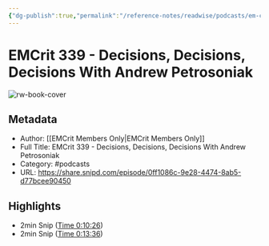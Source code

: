```yaml
---
{"dg-publish":true,"permalink":"/reference-notes/readwise/podcasts/em-crit-339-decisions-decisions-decisions-with-andrew-petrosoniak/"}
---
```


# EMCrit 339 - Decisions, Decisions, Decisions With Andrew Petrosoniak

![rw-book-cover](https://images.weserv.nl/?url=https%3A%2F%2Fartwork.captivate.fm%2F9e19fbd0-cd57-4a23-b9a4-bb533f0225a1%2Fkum-6dVk-JqYA7e2o55Lfj3-.jpg&w=100&h=100)

## Metadata
- Author: [[EMCrit Members Only\|EMCrit Members Only]]
- Full Title: EMCrit 339 - Decisions, Decisions, Decisions With Andrew Petrosoniak
- Category: #podcasts
- URL: https://share.snipd.com/episode/0ff1086c-9e28-4474-8ab5-d77bcee90450

## Highlights
- 2min Snip ([Time 0:10:26](https://share.snipd.com/snip/169f2d83-2bf9-46d1-a58d-25604da372b6))
- 2min Snip ([Time 0:13:36](https://share.snipd.com/snip/592cafcd-09fd-474a-96af-9998f241dc5e))
